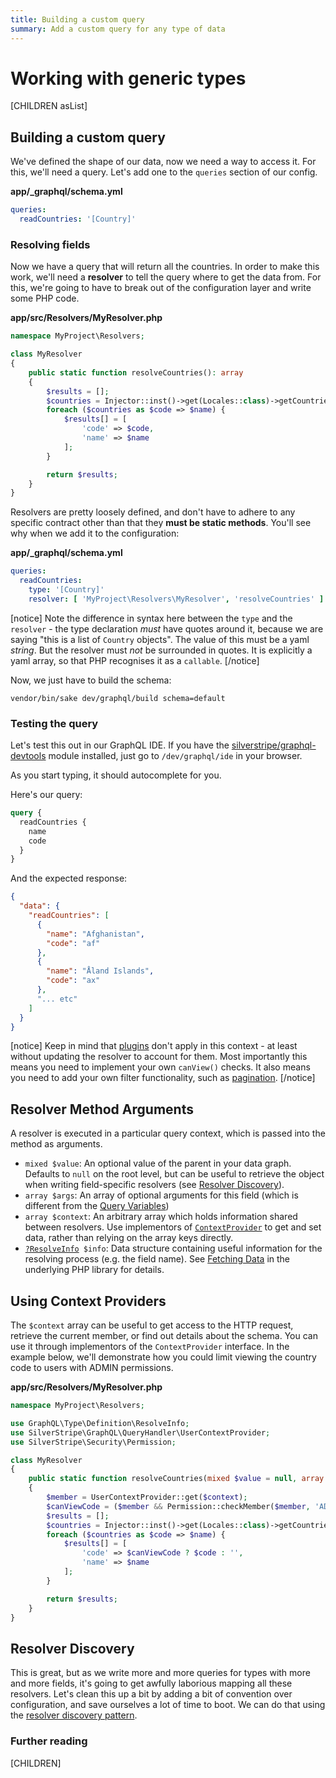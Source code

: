 ```yaml
---
title: Building a custom query
summary: Add a custom query for any type of data
---
```

# Working with generic types

[CHILDREN asList]

## Building a custom query

We've defined the shape of our data, now we need a way to access it. For this,
we'll need a query. Let's add one to the `queries` section of our config.

**app/_graphql/schema.yml**
```yaml
queries:
  readCountries: '[Country]'
```

### Resolving fields

Now we have a query that will return all the countries. In order to make this work, we'll
need a **resolver** to tell the query where to get the data from. For this, we're going to
have to break out of the configuration layer and write some PHP code.

**app/src/Resolvers/MyResolver.php**
```php
namespace MyProject\Resolvers;

class MyResolver
{
    public static function resolveCountries(): array
    {
        $results = [];
        $countries = Injector::inst()->get(Locales::class)->getCountries();
        foreach ($countries as $code => $name) {
            $results[] = [
                'code' => $code,
                'name' => $name
            ];
        }

        return $results;
    }
}
```

Resolvers are pretty loosely defined, and don't have to adhere to any specific contract
other than that they **must be static methods**. You'll see why when we add it to the configuration:

**app/_graphql/schema.yml**
```yaml
queries:
  readCountries:
    type: '[Country]'
    resolver: [ 'MyProject\Resolvers\MyResolver', 'resolveCountries' ]
```

[notice]
Note the difference in syntax here between the `type` and the `resolver` - the type declaration
_must_ have quotes around it, because we are saying "this is a list of `Country` objects". The value
of this must be a yaml _string_. But the resolver must _not_ be surrounded in quotes. It is explicitly
a yaml array, so that PHP recognises it as a `callable`.
[/notice]

Now, we just have to build the schema:

`vendor/bin/sake dev/graphql/build schema=default`

### Testing the query

Let's test this out in our GraphQL IDE. If you have the [silverstripe/graphql-devtools](https://github.com/silverstripe/silverstripe-graphql-devtools)
module installed, just go to `/dev/graphql/ide` in your browser.

As you start typing, it should autocomplete for you.

Here's our query:
```graphql
query {
  readCountries {
    name
    code
  }
}
```

And the expected response:

```json
{
  "data": {
    "readCountries": [
      {
        "name": "Afghanistan",
        "code": "af"
      },
      {
        "name": "Åland Islands",
        "code": "ax"
      },
      "... etc"
    ]
  }
}
```

[notice]
Keep in mind that [plugins](../working_with_DataObjects/query_plugins)
don't apply in this context - at least without updating the resolver
to account for them. Most importantly this means you need to
implement your own `canView()` checks. It also means you need
to add your own filter functionality, such as [pagination](adding_pagination).
[/notice]

## Resolver Method Arguments

A resolver is executed in a particular query context, which is passed into the method as arguments.

* `mixed $value`: An optional value of the parent in your data graph.
  Defaults to `null` on the root level, but can be useful to retrieve the object
  when writing field-specific resolvers (see [Resolver Discovery](resolver_discovery)).
* `array $args`: An array of optional arguments for this field (which is different from the [Query Variables](https://graphql.org/learn/queries/#variables))
* `array $context`: An arbitrary array which holds information shared between resolvers.
  Use implementors of [`ContextProvider`](api:SilverStripe\GraphQL\Schema\Interfaces\ContextProvider) to get and set
  data, rather than relying on the array keys directly.
* [`?ResolveInfo`](api:GraphQL\Type\Definition\ResolveInfo)` $info`: Data structure containing useful information for the resolving process (e.g. the field name).
  See [Fetching Data](https://webonyx.github.io/graphql-php/data-fetching/) in the underlying PHP library for details.

## Using Context Providers

The `$context` array can be useful to get access to the HTTP request,
retrieve the current member, or find out details about the schema.
You can use it through implementors of the `ContextProvider` interface.
In the example below, we'll demonstrate how you could limit viewing the country code to
users with ADMIN permissions.

**app/src/Resolvers/MyResolver.php**
```php
namespace MyProject\Resolvers;

use GraphQL\Type\Definition\ResolveInfo;
use SilverStripe\GraphQL\QueryHandler\UserContextProvider;
use SilverStripe\Security\Permission;

class MyResolver
{
    public static function resolveCountries(mixed $value = null, array $args = [], array $context = [], ?ResolveInfo $info = null): array
    {
        $member = UserContextProvider::get($context);
        $canViewCode = ($member && Permission::checkMember($member, 'ADMIN'));
        $results = [];
        $countries = Injector::inst()->get(Locales::class)->getCountries();
        foreach ($countries as $code => $name) {
            $results[] = [
                'code' => $canViewCode ? $code : '',
                'name' => $name
            ];
        }

        return $results;
    }
}
```

## Resolver Discovery

This is great, but as we write more and more queries for types with more and more fields,
it's going to get awfully laborious mapping all these resolvers. Let's clean this up a bit by
adding a bit of convention over configuration, and save ourselves a lot of time to boot. We can do
that using the [resolver discovery pattern](resolver_discovery).

### Further reading

[CHILDREN]
